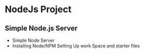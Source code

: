 # NodeJs Project
## Simple Node.js Server

- Simple Node Server
- Installing Node/NPM Setting Up work Space and starter files
